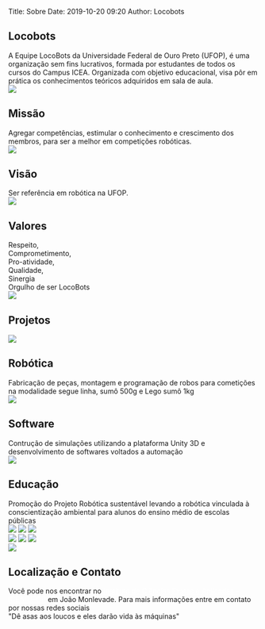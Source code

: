 Title: Sobre
Date: 2019-10-20 09:20
Author: Locobots

<div class="backgroud">
    <section class = "card_view ">
        <div class = "cartao"> 
            <div class="texto">
                <h2>Locobots</h2>
                A Equipe LocoBots da Universidade Federal de Ouro Preto (UFOP), é uma organização sem fins lucrativos, formada por estudantes de todos os cursos do Campus ICEA. Organizada com objetivo educacional,  visa pôr em prática os conhecimentos teóricos adquiridos em sala de aula. 
            </div>
        </div>
    </section>
    <section class = "card_view" >
        <div class="cartao bg-color">
            <img class="imagem icon" src = '../images/sobre/forma.png'>
            <div class="texto">
                <h2>Missão</h2>
                Agregar competências, estimular o conhecimento e crescimento dos membros, para ser a melhor em competições robóticas.
            </div>
        </div>
        <div class="cartao">
            <img class="imagem icon" src = '../images/sobre/alvo.png'>
            <div class="texto">
                <h2>Visão</h2>
                Ser referência em robótica na UFOP.
            </div>
        </div>
        <div class="cartao bg-color">
            <img class="imagem icon" src = '../images/sobre/valores.png'>
            <div class="texto">
                <h2>Valores</h2>
                    Respeito,<br> 
                    Comprometimento,<br> 
                    Pro-atividade, <br>
                    Qualidade, <br>
                    Sinergia <br>
                    Orgulho de ser LocoBots
            </div>
        </div>
    </section>
    <section class="card_view">
        <div class="cartao">
            <img class="imagem icon" src = '../images/sobre/robo.png'>
            <div class="texto" style = "flex: 1">
                <h2>Projetos</h2>
            </div>
            <div class="card_view">
                <div class="cartao">
                    <img class="imagem icon" src = '../images/sobre/robotica.png'>
                    <div class="texto">
                        <h2>Robótica</h2>
                            Fabricação de peças, montagem e programação de robos para cometições na modalidade segue linha, sumô 500g e Lego sumô 1kg
                    </div>
                </div>
                <div class="cartao bg-color">
                    <img class="imagem icon" src = '../images/sobre/software.png'>
                    <div class="texto">
                        <h2>Software</h2>
                            Contrução de simulações utilizando a plataforma Unity 3D e desenvolvimento de softwares voltados a automação 
                    </div>
                </div>
                <div class="cartao">
                    <img class="imagem icon" src = '../images/sobre/educacional.png'>
                    <div class="texto">
                        <h2>Educação</h2> 
                            Promoção do Projeto Robótica sustentável levando a robótica vinculada à conscientização ambiental para alunos do ensino médio de escolas públicas
                    </div>
                </div>
            </div>
        </div>  
    </section>
    <section class="cartao">
        <div class = "card_view">
            <img class="imagem slide" src = '../images/circuito.png' >
            <img class="imagem slide" src = '../images/simulacao.png'>
            <img class="imagem slide" src = '../images/lego2.png' >
        </div> 
        <div class = "card_view">
            <img class="imagem slide" src = '../images/segueLinha.png'>
            <img class="imagem slide" src = '../images/sumo.png'>
            <img class="imagem slide" src = '../images/lego.png'>
        </div>
    </section>
    <section class="card_view">
        <div class="cartao bg-color">
            <img class="imagem" src = '../images/sobre/localizacao.png'>
            <div class="texto">
                <h2>Localização e Contato</h2>
                Você pode nos encontrar no <a style="color: white" href="https://www.google.com/maps/place/Instituto+de+Ci%C3%AAncias+Exatas+e+Aplicadas+-+ICEA%2FUFOP/@-19.8361918,-43.1677057,15z/data=!4m2!3m1!1s0x0:0x55a7ef3c198b9753?sa=X&ved=2ahUKEwjj8eCZvunnAhWME7kGHTtfB3sQ_BIwC3oECA8QCw">Instituto de Ciências Exatas e Aplicadas - ICEA/UFOP</a> em João Monlevade. Para mais informações entre em contato por nossas redes sociais
            </div>
        </div>
    </section>
</div>
<div style="position:relative;">
    <section class="bg-paralax" style = "background-image:url('../images/equipe/equipe.jpg');">
    </section>
    <div class="lema">"Dê asas aos loucos e eles darão vida às máquinas"</div>
</div>
